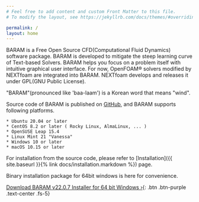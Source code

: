 ```yaml
---
# Feel free to add content and custom Front Matter to this file.
# To modify the layout, see https://jekyllrb.com/docs/themes/#overriding-theme-defaults

permalink: /
layout: home
---
```

BARAM is a Free Open Source CFD(Computational Fluid Dynamics) software package. BARAM is developed to mitigate the steep learning curve of Text-based Solvers. BARAM helps you focus on a problem itself with intuitive graphical user interface. For now, OpenFOAM® solvers modified by NEXTfoam are integrated into BARAM. NEXTfoam develops and releases it under GPL(GNU Public License).

"BARAM"(pronounced like 'baa-laam') is a Korean word that means "wind".

Source code of BARAM is published on [GitHub](https://github.com/nextfoam/baram), and BARAM supports following platforms.

    * Ubuntu 20.04 or later
    * CentOS 8.2 or later ( Rocky Linux, AlmaLinux, ... )
    * OpenSUSE Leap 15.4
    * Linux Mint 21 "Vanessa"
    * Windows 10 or later
    * macOS 10.15 or later

For installation from the source code, please refer to [Installation]({{ site.baseurl }}{% link docs/installation.markdown %}) page.


Binary installation package for 64bit windows is here for convenience.

[Download BARAM v22.0.7 Installer for 64 bit Windows ›](http://d3c6e16xufx1gb.cloudfront.net/BARAM-22.0.7-setup.exe){: .btn .btn-purple .text-center .fs-5}
